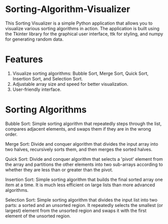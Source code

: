 # Sorting-Algorithm-Visualizer
This Sorting Visualizer is a simple Python application that allows you to visualize various sorting algorithms in action. The application is built using the Tkinter library for the graphical user interface, ttk for styling, and numpy for generating random data.
<br>
# Features 
1. Visualize sorting algorithms: Bubble Sort, Merge Sort, Quick Sort, Insertion Sort, and Selection Sort.
2. Adjustable array size and speed for better visualization.
3. User-friendly interface.

# Sorting Algorithms
Bubble Sort: Simple sorting algorithm that repeatedly steps through the list, compares adjacent elements, and swaps them if they are in the wrong order.

Merge Sort: Divide and conquer algorithm that divides the input array into two halves, recursively sorts them, and then merges the sorted halves.

Quick Sort: Divide and conquer algorithm that selects a 'pivot' element from the array and partitions the other elements into two sub-arrays according to whether they are less than or greater than the pivot.

Insertion Sort: Simple sorting algorithm that builds the final sorted array one item at a time. It is much less efficient on large lists than more advanced algorithms.

Selection Sort: Simple sorting algorithm that divides the input list into two parts: a sorted and an unsorted region. It repeatedly selects the smallest (or largest) element from the unsorted region and swaps it with the first element of the unsorted region.



